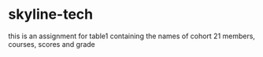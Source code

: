 # skyline-tech
this is an assignment for table1 containing the names of cohort 21 members, courses, scores and grade
